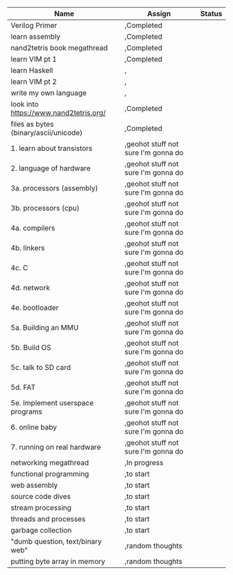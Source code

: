 |Name|Assign|Status|
|---|---|---|
|Verilog Primer|,Completed|
|learn assembly|,Completed|
|nand2tetris book megathread|,Completed|
|learn VIM pt 1|,Completed|
|learn Haskell|,|
|learn VIM pt 2|,|
|write my own language|,|
|look into https://www.nand2tetris.org/|,Completed|
|files as bytes (binary/ascii/unicode)|,Completed|
|1. learn about transistors|,geohot stuff not sure I'm gonna do|
|2. language of hardware|,geohot stuff not sure I'm gonna do|
|3a. processors (assembly)|,geohot stuff not sure I'm gonna do|
|3b. processors (cpu)|,geohot stuff not sure I'm gonna do|
|4a. compilers|,geohot stuff not sure I'm gonna do|
|4b. linkers|,geohot stuff not sure I'm gonna do|
|4c. C|,geohot stuff not sure I'm gonna do|
|4d. network|,geohot stuff not sure I'm gonna do|
|4e. bootloader|,geohot stuff not sure I'm gonna do|
|5a. Building an MMU|,geohot stuff not sure I'm gonna do|
|5b. Build OS|,geohot stuff not sure I'm gonna do|
|5c. talk to SD card|,geohot stuff not sure I'm gonna do|
|5d. FAT|,geohot stuff not sure I'm gonna do|
|5e. Implement userspace programs|,geohot stuff not sure I'm gonna do|
|6. online baby|,geohot stuff not sure I'm gonna do|
|7. running on real hardware|,geohot stuff not sure I'm gonna do|
|networking megathread|,In progress|
|functional programming|,to start|
|web assembly|,to start|
|source code dives|,to start|
|stream processing|,to start|
|threads and processes|,to start|
|garbage collection|,to start|
|"dumb question, text/binary web"|,random thoughts|
|putting byte array in memory|,random thoughts|
